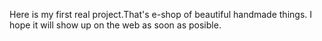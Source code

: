 Here is my first real project.That's e-shop of beautiful handmade things.
I hope it will show up on the web as soon as posible.
